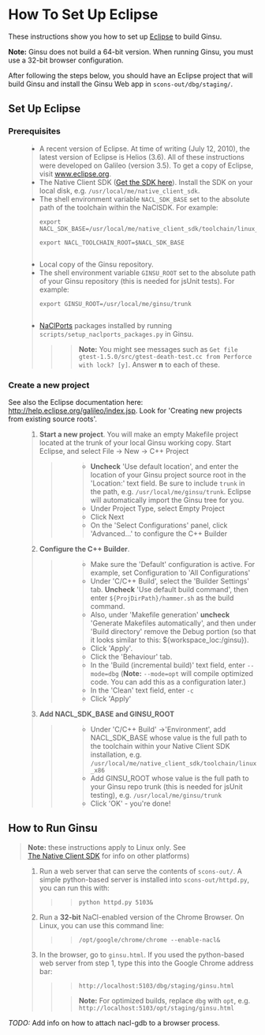 

# How To Set Up Eclipse #


These instructions show you how to set up
[Eclipse](http://www.eclipse.org/) to build Ginsu.

**Note:** Ginsu does not build a 64-bit version.  When running Ginsu, you must use a 32-bit browser configuration.

After following the steps below, you should have an Eclipse project that will build Ginsu and install the Ginsu Web app in `scons-out/dbg/staging/`.

## Set Up Eclipse ##

### Prerequisites ###
<ul>
<blockquote><li>A recent version of Eclipse.  At time of writing (July 12, 2010), the latest version of Eclipse is Helios (3.6).  All of these instructions were developed on Galileo (version 3.5).  To get a copy of Eclipse, visit <a href='http://www.eclipse.org'>www.eclipse.org</a>.</li>
<li>The Native Client SDK (<a href='http://code.google.com/p/nativeclient-sdk/'>Get the SDK here</a>). Install the SDK on your local disk, e.g. <code>/usr/local/me/native_client_sdk</code>.</li>
<li>The shell environment variable <code>NACL_SDK_BASE</code> set to the absolute path of the toolchain within the NaClSDK.  For example:<br>
<pre><code>export NACL_SDK_BASE=/usr/local/me/native_client_sdk/toolchain/linux_x86<br>
export NACL_TOOLCHAIN_ROOT=$NACL_SDK_BASE<br>
</code></pre>
</li>
<li>Local copy of the Ginsu repository.</li>
<li>The shell environment variable <code>GINSU_ROOT</code> set to the absolute path of your Ginsu repository (this is needed for jsUnit tests).  For example:<br>
<pre><code>export GINSU_ROOT=/usr/local/me/ginsu/trunk<br>
</code></pre>
</li>
<li><a href='http://code.google.com/p/naclports/'>NaClPorts</a> packages installed by running <code>scripts/setup_naclports_packages.py</code> in Ginsu.<br>
<blockquote><blockquote><b>Note:</b> You might see messages such as <code>Get file gtest-1.5.0/src/gtest-death-test.cc from Perforce with lock? [y]</code>.  Answer <b>n</b> to each of these.</blockquote>
</blockquote></li>
</ul></blockquote>

### Create a new project ###
See also the Eclipse documentation here: http://help.eclipse.org/galileo/index.jsp.  Look for 'Creating new projects from existing source roots'.
<ol>
<blockquote><li><b>Start a new project</b>.  You will make an empty Makefile project located at the trunk of your local Ginsu working copy.  Start Eclipse, and select File -> New -> C++ Project<br>
<blockquote><ul>
<blockquote><li><b>Uncheck</b> 'Use default location', and enter the location of your Ginsu project source root in the 'Location:' text field.  Be sure to include <code>trunk</code> in the path, e.g. <code>/usr/local/me/ginsu/trunk</code>.  Eclipse will automatically import the Ginsu tree for you.</li>
<li>Under Project Type, select Empty Project</li>
<li>Click Next</li>
<li>On the 'Select Configurations' panel, click 'Advanced...' to configure the C++ Builder</li>
</blockquote></ul>
</blockquote></li>
<li><b>Configure the C++ Builder</b>.<br>
<blockquote><ul>
<blockquote><li>Make sure the 'Default' configuration is active.  For example, set Configuration to 'All Configurations'</li>
<li>Under 'C/C++ Build', select the 'Builder Settings' tab.  <b>Uncheck</b> 'Use default build command', then enter <code>${ProjDirPath}/hammer.sh</code> as the build command.</li>
<li>Also, under 'Makefile generation' <b>uncheck</b> 'Generate Makefiles automatically', and then under 'Build directory' remove the Debug portion (so that it looks similar to this:  ${workspace_loc:/ginsu}).</li>
<li>Click 'Apply'.</li>
<li>Click the 'Behaviour' tab.</li>
<li>In the 'Build (incremental build)' text field, enter <code>--mode=dbg</code> (<b>Note:</b> <code>--mode=opt</code> will compile optimized code.  You can add this as a configuration later.)</li>
<li>In the 'Clean' text field, enter <code>-c</code></li>
<li>Click 'Apply'</li>
</blockquote></ul>
</blockquote></li>
<li><b>Add NACL_SDK_BASE and GINSU_ROOT</b>
<blockquote><ul>
<blockquote><li>Under 'C/C++ Build' ->'Environment', add NACL_SDK_BASE whose value is the full path to the toolchain within your Native Client SDK installation, e.g. <code>/usr/local/me/native_client_sdk/toolchain/linux_x86</code></li>
<li>Add GINSU_ROOT whose value is the full path to your Ginsu repo trunk (this is needed for jsUnit testing), e.g. <code>/usr/local/me/ginsu/trunk</code></li>
<li>Click 'OK' - you're done!</li>
</blockquote></ul>
</blockquote></li>
</ol></blockquote>


## How to Run Ginsu ##

<blockquote><b>Note:</b> these instructions apply to Linux only.  See<br>
<a href='http://nativeclient-sdk.googlecode.com'>The Native Client SDK</a> for info on other platforms)</blockquote>

<ol>
<blockquote><li>Run a web server that can serve the contents of <code>scons-out/</code>.  A simple python-based server is installed into <code>scons-out/httpd.py</code>, you can run this with:<br>
<blockquote><blockquote><pre><code>python httpd.py 5103&amp;</code></pre></blockquote>
</blockquote></li>
<li>Run a <b>32-bit</b> NaCl-enabled version of the Chrome Browser. On Linux, you can use this command line:<br>
<blockquote><blockquote><pre><code>/opt/google/chrome/chrome --enable-nacl&amp;</code></pre></blockquote>
</blockquote></li>
<li>In the browser, go to <code>ginsu.html</code>.  If you used the python-based web server from step 1, type this into the Google Chrome address bar:<br>
<blockquote><blockquote><pre><code>http://localhost:5103/dbg/staging/ginsu.html</code></pre></blockquote>
<blockquote><b>Note:</b> For optimized builds, replace <code>dbg</code> with <code>opt</code>, e.g. <code>http://localhost:5103/opt/staging/ginsu.html</code></blockquote>
</blockquote></li>
</ol></blockquote>

_TODO:_ Add info on how to attach nacl-gdb to a browser process.